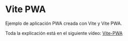 # Vite PWA

Ejemplo de aplicación PWA creada con Vite y Vite PWA.

Toda la explicación está en el siguiente vídeo: [Vite-PWA](https://www.youtube.com/watch?v=4tzBoSJZIjI&lc=UgyW8M0p0ebHMb3QysR4AaABAg)
